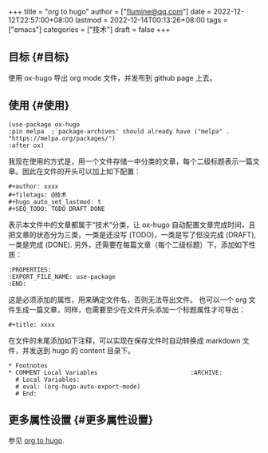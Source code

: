 +++
title = "org to hugo"
author = ["flumine@qq.com"]
date = 2022-12-12T22:57:00+08:00
lastmod = 2022-12-14T00:13:26+08:00
tags = ["emacs"]
categories = ["技术"]
draft = false
+++

## 目标 {#目标}

使用 ox-hugo 导出 org mode 文件，并发布到 github page 上去。


## 使用 {#使用}

```elisp
(use-package ox-hugo
:pin melpa  ;`package-archives' should already have ("melpa" . "https://melpa.org/packages/")
:after ox)
```

我现在使用的方式是，用一个文件存储一中分类的文章，每个二级标题表示一篇文章。因此在文件的开头可以加上如下配置：

```elisp
#+author: xxxx
#+filetags: @技术
#+hugo_auto_set_lastmod: t
#+SEQ_TODO: TODO DRAFT DONE
```

表示本文件中的文章都属于“技术”分类，让 ox-hugo 自动配置文章完成时间，且把文章的状态分为三类，一类是还没写 (TODO)，一类是写了但没完成 (DRAFT), 一类是完成 (DONE).
另外，还需要在每篇文章（每个二级标题）下，添加如下性质：

```elisp
:PROPERTIES:
:EXPORT_FILE_NAME: use-package
:END:
```

这是必须添加的属性，用来确定文件名，否则无法导出文件。
也可以一个 org 文件生成一篇文章，同样，也需要至少在文件开头添加一个标题属性才可导出：

```elsip
#+title: xxxx
```

在文件的末尾添加如下注释，可以实现在保存文件时自动转换成 markdown 文件，并发送到 hugo 的 content 目录下。

```elisp
* Footnotes
* COMMENT Local Variables                          :ARCHIVE:
  # Local Variables:
  # eval: (org-hugo-auto-export-mode)
  # End:
```


## 更多属性设置 {#更多属性设置}

参见 [org to hugo](https://ox-hugo.scripter.co/doc/org-meta-data-to-hugo-front-matter/).
